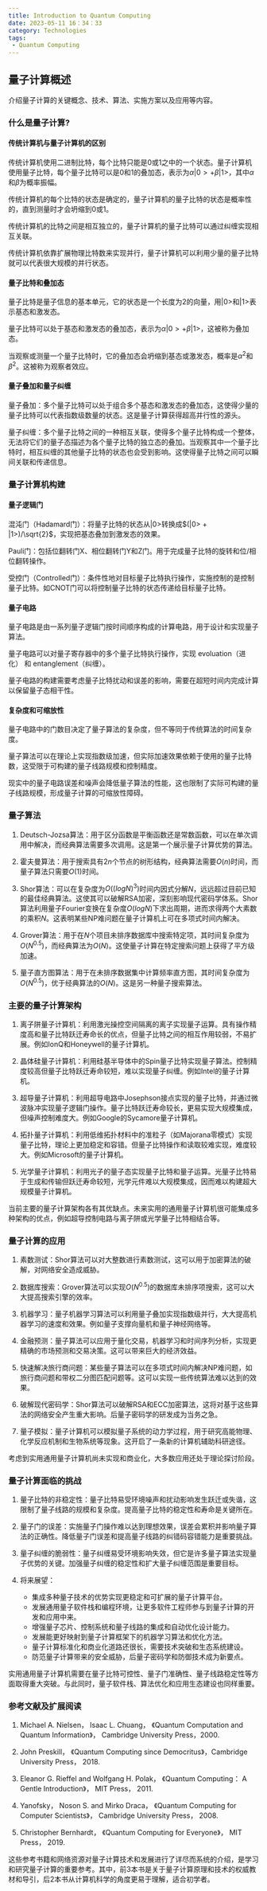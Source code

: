```yaml
---
title: Introduction to Quantum Computing
date: 2023-05-11 16：34：33
category: Technologies
tags:
 - Quantum Computing
---
```


## 量子计算概述

介绍量子计算的关键概念、技术、算法、实施方案以及应用等内容。

<!--more-->

### 什么是量子计算?

#### 传统计算机与量子计算机的区别

传统计算机使用二进制比特，每个比特只能是0或1之中的一个状态。量子计算机使用量子比特，每个量子比特可以是0和1的叠加态，表示为$\alpha|0> + \beta|1>$，其中$\alpha$和$\beta$为概率振幅。

传统计算机的每个比特的状态是确定的，量子计算机的量子比特的状态是概率性的，直到测量时才会坍缩到0或1。

传统计算机的比特之间是相互独立的，量子计算机的量子比特可以通过纠缠实现相互关联。

传统计算机依靠扩展物理比特数来实现并行，量子计算机可以利用少量的量子比特就可以代表很大规模的并行状态。

#### 量子比特和叠加态

量子比特是量子信息的基本单元，它的状态是一个长度为2的向量，用$|0>$和$|1>$表示基态和激发态。

量子比特可以处于基态和激发态的叠加态，表示为$\alpha|0> + \beta|1>$，这被称为叠加态。

当观察或测量一个量子比特时，它的叠加态会坍缩到基态或激发态，概率是$\alpha^2$和$\beta^2$。这被称为观察者效应。

#### 量子叠加和量子纠缠

量子叠加：多个量子比特可以处于组合多个基态和激发态的叠加态，这使得少量的量子比特可以代表指数级数量的状态。这是量子计算获得超高并行性的源头。

量子纠缠：多个量子比特之间的一种相互关联，使得多个量子比特构成一个整体，无法将它们的量子态描述为各个量子比特的独立态的叠加。当观察其中一个量子比特时，相互纠缠的其他量子比特的状态也会受到影响。这使得量子比特之间可以瞬间关联和传递信息。

### 量子计算机构建

#### 量子逻辑门

混沌门（Hadamard门）：将量子比特的状态从$|0>$转换成$(|0> + |1>)/\sqrt{2}$，实现把基态叠加到激发态的效果。

Pauli门：包括位翻转门X、相位翻转门Y和Z门。用于完成量子比特的旋转和位/相位翻转操作。

受控门（Controlled门）：条件性地对目标量子比特执行操作，实施控制的是控制量子比特。如CNOT门可以将控制量子比特的状态传递给目标量子比特。

#### 量子电路

量子电路是由一系列量子逻辑门按时间顺序构成的计算电路，用于设计和实现量子算法。

量子电路可以对量子寄存器中的多个量子比特执行操作，实现 evoluation（进化） 和 entanglement（纠缠）。

量子电路的构建需要考虑量子比特扰动和误差的影响，需要在超短时间内完成计算以保留量子态相干性。

#### 复杂度和可缩放性

量子电路中的门数目决定了量子算法的复杂度，但不等同于传统算法的时间复杂度。

量子算法可以在理论上实现指数级加速，但实际加速效果依赖于使用的量子比特数，这受限于可构建的量子线路规模和控制精度。

现实中的量子电路误差和噪声会降低量子算法的性能，这也限制了实际可构建的量子线路规模，形成量子计算的可缩放性障碍。

### 量子算法

1. Deutsch-Jozsa算法：用于区分函数是平衡函数还是常数函数，可以在单次调用中解决，而经典算法需要多次调用。这是第一个展示量子计算优势的算法。

2. 霍夫曼算法：用于搜索具有$2n$个节点的树形结构，经典算法需要$O(n)$时间，而量子算法只需要$O(1)$时间。

3. Shor算法：可以在复杂度为$O((log N)^3)$时间内因式分解$N$，远远超过目前已知的最佳经典算法。这使其可以破解RSA加密，深刻影响现代密码学体系。Shor算法利用量子Fourier变换在复杂度$O(logN)$下求出周期，进而求得两个大素数的乘积$N$。这表明某些NP难问题在量子计算机上可在多项式时间内解决。

4. Grover算法：用于在$N$个项目未排序数据库中搜索特定项，其时间复杂度为$O(N^{0.5})$，而经典算法为$O(N)$。这使量子计算在特定搜索问题上获得了平方级加速。

5. 量子直方图算法：用于在未排序数据集中计算频率直方图，其时间复杂度为$O(N^{0.5})$，优于经典算法的$O(N)$。这是另一种量子搜索算法。

### 主要的量子计算架构

1. 离子阱量子计算机：利用激光操控空间隔离的离子实现量子运算。具有操作精度高和量子比特跃迁寿命长的优点，但量子比特之间的相互作用较弱，不易扩展。例如IonQ和Honeywell的量子计算机。

2. 晶体硅量子计算机：利用硅基半导体中的Spin量子比特实现量子算法。控制精度较高但量子比特跃迁寿命较短，难以实现量子纠缠。例如Intel的量子计算机。

3. 超导量子计算机：利用超导电路中Josephson接点实现的量子比特，并通过微波脉冲实现量子逻辑门操作。量子比特跃迁寿命较长，更易实现大规模集成，但噪声控制难度大。例如Google的Sycamore量子计算机。

4. 拓扑量子计算机：利用低维拓扑材料中的准粒子（如Majorana零模式）实现量子比特，理论上更加稳定和容错。但量子比特操作和读取较难实现，难度较大。例如Microsoft的量子计算机。

5. 光学量子计算机：利用光子的量子态实现量子比特和量子运算。光量子比特易于生成和传输但跃迁寿命较短，光学元件难以大规模集成，因而难以构建超大规模量子计算机。

当前主要的量子计算架构各有其优缺点。未来实用的通用量子计算机很可能集成多种架构的优点，例如超导控制电路与离子阱或光学量子比特相结合等。

### 量子计算的应用

1. 素数测试：Shor算法可以对大整数进行素数测试，这可以用于加密算法的破解，对网络安全造成威胁。

2. 数据库搜索：Grover算法可以实现$O(N^{0.5})$的数据库未排序项搜索，这可以大大提高搜索引擎的效率。

3. 机器学习：量子机器学习算法可以利用量子叠加实现指数级并行，大大提高机器学习的速度和效果。例如量子支撑向量机和量子神经网络等。

4. 金融预测：量子算法可以应用于量化交易，机器学习和时间序列分析，实现更精确的市场预测和交易决策。这可以带来巨大的经济效益。

5. 快速解决旅行商问题：某些量子算法可以在多项式时间内解决NP难问题，如旅行商问题和带权二分图匹配问题等。这可以实现一些传统算法难以达到的效果。

6. 破解现代密码学：Shor算法可以破解RSA和ECC加密算法，这将对基于这些算法的网络安全产生重大影响。后量子密码学的研发成为当务之急。

7. 量子模拟：量子计算机可以模拟量子系统的动力学过程，用于研究高能物理、化学反应机制和生物系统等现象。这开启了一条新的计算机辅助科研途径。

考虑到实用通用量子计算机尚未实现和商业化，大多数应用还处于理论探讨阶段。

### 量子计算面临的挑战

1. 量子比特的非稳定性：量子比特易受环境噪声和扰动影响发生跃迁或失谐，这限制了量子线路的规模和复杂度。提高量子比特的稳定性和寿命是关键所在。

2. 量子门的误差：实施量子门操作难以达到理想效果，误差会累积并影响量子算法的正确性。降低量子门误差和提高量子线路的纠错码容错能力是重要挑战。

3. 量子纠缠的脆弱性：量子纠缠易受环境影响失效，但它是许多量子算法实现量子优势的关键。加强量子纠缠的稳定性和扩大量子纠缠范围是重要目标。

4. 将来展望：
   - 集成多种量子技术的优势实现更稳定和可扩展的量子计算平台。
   - 发展通用量子软件栈和编程环境，让更多软件工程师参与到量子计算的开发和应用中来。
   - 增强量子芯片、控制系统和量子线路的集成和自动优化设计能力。
   - 发展能更好映射到量子计算框架下的机器学习算法和优化方法。
   - 量子计算标准化和商业化道路还很长，需要技术突破和生态系统建设。
   - 防范量子计算带来的安全威胁，后量子密码学和防御技术成为新要点。

实用通用量子计算机需要在量子比特可控性、量子门准确性、量子线路稳定性等方面取得重大突破。与此同时，量子软件栈、算法优化和应用生态建设也同样重要。

### 参考文献及扩展阅读

1. Michael A. Nielsen， Isaac L. Chuang， 《Quantum Computation and Quantum Information》， Cambridge University Press，2000.

2. John Preskill， 《Quantum Computing since Democritus》，Cambridge University Press， 2018.

3. Eleanor G. Rieffel and Wolfgang H. Polak， 《Quantum Computing： A Gentle Introduction》， MIT Press， 2011.

4. Yanofsky， Noson S. and Mirko Draca， 《Quantum Computing for Computer Scientists》， Cambridge University Press， 2008.

5. Christopher Bernhardt， 《Quantum Computing for Everyone》， MIT Press， 2019.

这些参考书籍和网络资源对量子计算技术和发展进行了详尽而系统的介绍，是学习和研究量子计算的重要参考。其中，前3本书是关于量子计算原理和技术的权威教材和导引，后2本书从计算机科学的角度更易于理解，适合初学者。
